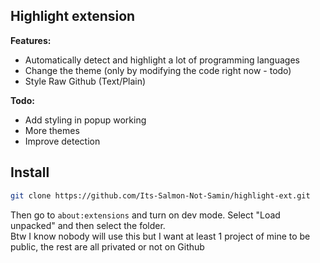 ## Highlight extension

**Features:**

- Automatically detect and highlight a lot of programming languages
- Change the theme (only by modifying the code right now - todo)
- Style Raw Github (Text/Plain)

**Todo:**

- Add styling in popup working
- More themes
- Improve detection

## Install

```bash
git clone https://github.com/Its-Salmon-Not-Samin/highlight-ext.git
```

Then go to `about:extensions` and turn on dev mode. Select "Load unpacked" and then select the folder.
<br>
Btw I know nobody will use this but I want at least 1 project of mine to be public, the rest are all privated or not on Github
